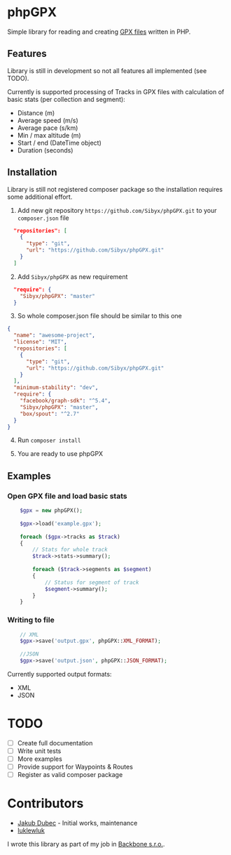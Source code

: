 # phpGPX

Simple library for reading and creating [GPX files](https://en.wikipedia.org/wiki/GPS_Exchange_Format) written in PHP.

## Features

Library is still in development so not all features all implemented (see TODO). 

Currently is supported processing of Tracks in GPX files with calculation of basic stats (per collection and segment):

 - Distance (m)
 - Average speed (m/s)
 - Average pace  (s/km)
 - Min / max altitude (m)
 - Start / end (DateTime object)
 - Duration (seconds)

## Installation

Library is still not registered composer package so the installation requires some additional effort.

1. Add new git repository `https://github.com/Sibyx/phpGPX.git` to your `composer.json` file

```json
  "repositories": [
    {
      "type": "git",
      "url": "https://github.com/Sibyx/phpGPX.git"
    }
  ]
```

2. Add `Sibyx/phpGPX` as new requirement

```json
  "require": {
    "Sibyx/phpGPX": "master"
  }
```

3. So whole composer.json file should be similar to this one

```json
{
  "name": "awesome-project",
  "license": "MIT",
  "repositories": [
    {
      "type": "git",
      "url": "https://github.com/Sibyx/phpGPX.git"
    }
  ],
  "minimum-stability": "dev",
  "require": {
    "facebook/graph-sdk": "^5.4",
    "Sibyx/phpGPX": "master",
    "box/spout": "^2.7"
  }
}
```

4. Run `composer install`

5. You are ready to use phpGPX

## Examples

### Open GPX file and load basic stats
```php
	$gpx = new phpGPX();
	
	$gpx->load('example.gpx');
	
	foreach ($gpx->tracks as $track)
    {
    	// Stats for whole track
    	$track->stats->summary();
    
    	foreach ($track->segments as $segment)
    	{
    		// Status for segment of track
    		$segment->summary();
    	}
    }
```

### Writing to file

```php
	// XML
	$gpx->save('output.gpx', phpGPX::XML_FORMAT);
	
	//JSON
	$gpx->save('output.json', phpGPX::JSON_FORMAT);
```

Currently supported output formats:

 - XML
 - JSON

# TODO

 - [ ] Create full documentation
 - [ ] Write unit tests
 - [ ] More examples
 - [ ] Provide support for Waypoints & Routes
 - [ ] Register as valid composer package
 
# Contributors
 
 - [Jakub Dubec](https://github.com/Sibyx) - Initial works, maintenance
 - [luklewluk](https://github.com/luklewluk)
  
I wrote this library as part of my job in [Backbone s.r.o.](https://www.backbone.sk/en/).